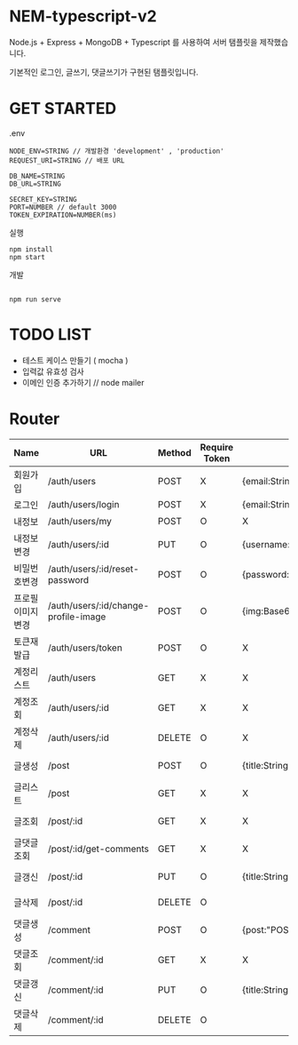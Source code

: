 # NEM-typescript-v2

Node.js + Express + MongoDB + Typescript 를 사용하여 서버 탬플릿을 제작했습니다.

기본적인 로그인, 글쓰기, 댓글쓰기가 구현된 탬플릿입니다.

# GET STARTED

.env

```
NODE_ENV=STRING // 개발환경 'development' , 'production'
REQUEST_URI=STRING // 배포 URL

DB_NAME=STRING
DB_URL=STRING

SECRET_KEY=STRING
PORT=NUMBER // default 3000
TOKEN_EXPIRATION=NUMBER(ms)
```

실행

```
npm install
npm start
```

개발

```

npm run serve

```

# TODO LIST

-   테스트 케이스 만들기 ( mocha )
-   입력값 유효성 검사
-   이메인 인증 추가하기 // node mailer

# Router

| Name         | URL                            | Method | Require Token | Request                                        | Response                             |
| ------------ | ------------------------------ | ------ | ------------- | ---------------------------------------------- | ------------------------------------ |
| 회원가입     | /auth/users                    | POST   | X             | {email:String,password:String,username:String} | {result: true}                       |
| 로그인       | /auth/users/login              | POST   | X             | {email:String,password:String}                 | {result: true,data:"TOKEN"}          |
| 내정보       | /auth/users/my                 | POST   | O             | X                                              | {result:true,data:"USER_DATA"}       |
| 내정보변경   | /auth/users/:id                | PUT    | O             | {username:String}                              | {result:true}                        |
| 비밀번호변경 | /auth/users/:id/reset-password | POST   | O             | {password:String}                              | {result:true}                        |
| 프로필이미지변경 | /auth/users/:id/change-profile-image | POST   | O             | {img:Base64}                              | {result:true}                        |
| 토큰재발급   | /auth/users/token              | POST   | O             | X                                              | {result: true,data:"TOKEN"}          |
| 계정리스트   | /auth/users                    | GET    | X             | X                                              | {result: true,data:["USER DATA"]}    |
| 계정조회     | /auth/users/:id                | GET    | X             | X                                              | {result: true,data:"USER DATA"}      |
| 계정삭제     | /auth/users/:id                | DELETE | O             | X                                              | {result: true}                       |
| 글생성       | /post                          | POST   | O             | {title:String,content:String}                  | {result: true,data:"POST DATA"}      |
| 글리스트     | /post                          | GET    | X             | X                                              | {result: true,data:["POST DATA"]}    |
| 글조회       | /post/:id                      | GET    | X             | X                                              | {result: true,data:"POST DATA"}      |
| 글댓글조회   | /post/:id/get-comments         | GET    | X             | X                                              | {result: true,data:["COMMENT DATA"]} |
| 글갱신       | /post/:id                      | PUT    | O             | {title:String,content:String}                  | {result: true,data:"POST DATA"}      |
| 글삭제       | /post/:id                      | DELETE | O             |                                                | {result: true,data:"POST DATA"}      |
| 댓글생성     | /comment                       | POST   | O             | {post:"POST ID",content:String}                | {result: true,data:"COMMENT DATA"}   |
| 댓글조회     | /comment/:id                   | GET    | X             | X                                              | {result: true,data:"COMMENT DATA"}   |
| 댓글갱신     | /comment/:id                   | PUT    | O             | {title:String,content:String}                  | {result: true,data:"COMMENT DATA"}   |
| 댓글삭제     | /comment/:id                   | DELETE | O             |                                                | {result: true,data:"COMMENT DATA"}   |
```
